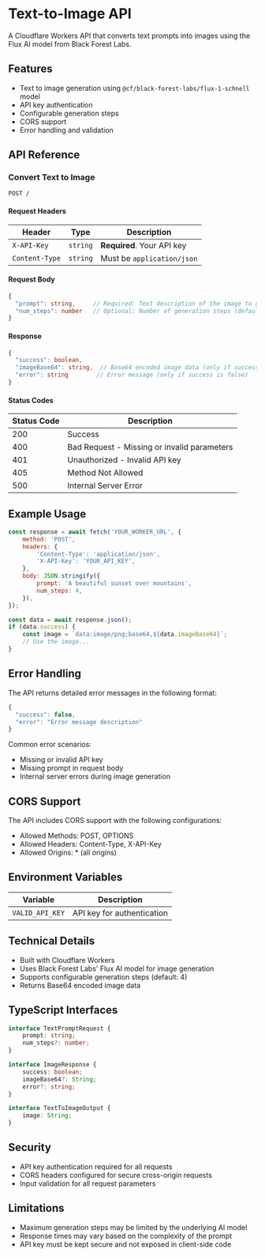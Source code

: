 # Text-to-Image API

A Cloudflare Workers API that converts text prompts into images using the Flux AI model from Black Forest Labs.

## Features

- Text to image generation using `@cf/black-forest-labs/flux-1-schnell` model
- API key authentication
- Configurable generation steps
- CORS support
- Error handling and validation

## API Reference

### Convert Text to Image

```http
POST /
```

#### Request Headers

| Header         | Type     | Description                |
| -------------- | -------- | -------------------------- |
| `X-API-Key`    | `string` | **Required**. Your API key |
| `Content-Type` | `string` | Must be `application/json` |

#### Request Body

```typescript
{
  "prompt": string,     // Required: Text description of the image to generate
  "num_steps": number   // Optional: Number of generation steps (default: 4)
}
```

#### Response

```typescript
{
  "success": boolean,
  "imageBase64": string,  // Base64 encoded image data (only if success is true)
  "error": string        // Error message (only if success is false)
}
```

#### Status Codes

| Status Code | Description                                 |
| ----------- | ------------------------------------------- |
| 200         | Success                                     |
| 400         | Bad Request - Missing or invalid parameters |
| 401         | Unauthorized - Invalid API key              |
| 405         | Method Not Allowed                          |
| 500         | Internal Server Error                       |

## Example Usage

```javascript
const response = await fetch('YOUR_WORKER_URL', {
	method: 'POST',
	headers: {
		'Content-Type': 'application/json',
		'X-API-Key': 'YOUR_API_KEY',
	},
	body: JSON.stringify({
		prompt: 'A beautiful sunset over mountains',
		num_steps: 4,
	}),
});

const data = await response.json();
if (data.success) {
	const image = `data:image/png;base64,${data.imageBase64}`;
	// Use the image...
}
```

## Error Handling

The API returns detailed error messages in the following format:

```typescript
{
  "success": false,
  "error": "Error message description"
}
```

Common error scenarios:

- Missing or invalid API key
- Missing prompt in request body
- Internal server errors during image generation

## CORS Support

The API includes CORS support with the following configurations:

- Allowed Methods: POST, OPTIONS
- Allowed Headers: Content-Type, X-API-Key
- Allowed Origins: \* (all origins)

## Environment Variables

| Variable        | Description                |
| --------------- | -------------------------- |
| `VALID_API_KEY` | API key for authentication |

## Technical Details

- Built with Cloudflare Workers
- Uses Black Forest Labs' Flux AI model for image generation
- Supports configurable generation steps (default: 4)
- Returns Base64 encoded image data

## TypeScript Interfaces

```typescript
interface TextPromptRequest {
	prompt: string;
	num_steps?: number;
}

interface ImageResponse {
	success: boolean;
	imageBase64?: String;
	error?: string;
}

interface TextToImageOutput {
	image: String;
}
```

## Security

- API key authentication required for all requests
- CORS headers configured for secure cross-origin requests
- Input validation for all request parameters

## Limitations

- Maximum generation steps may be limited by the underlying AI model
- Response times may vary based on the complexity of the prompt
- API key must be kept secure and not exposed in client-side code
